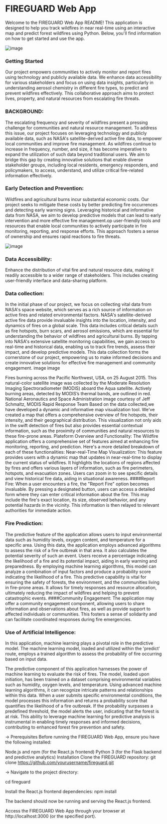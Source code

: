 <h1>FIREGUARD Web App</h1>
<p>Welcome to the FIREGUARD Web App README! This application is designed to help you track wildfires in near real-time using an interactive map and predict forest wildfires using Python. Below, you'll find information on how to get started and use the app.</p>

![image](https://github.com/SALMANHILI/fireguard/assets/109222748/af76992d-5ec3-4913-be45-1e4c5e41542f)

<h3>Getting Started </h3>
Our project empowers communities to actively monitor and report fires using technology and publicly available data. We enhance data accessibility for various stakeholders and focus on using data insights, particularly in understanding aerosol chemistry in different fire types, to predict and prevent wildfires effectively. This collaborative approach aims to protect lives, property, and natural resources from escalating fire threats.

<h3>BACKGROUND:</h3>
The escalating frequency and severity of wildfires present a pressing challenge for communities and natural resource management. To address this issue, our project focuses on leveraging technology and publicly available data, such as NASA's satellite-derived active fire data, to empower local communities and improve fire management. As wildfires continue to increase in frequency, number, and size, it has become imperative to expand the utilization of such data beyond traditional users. We aim to bridge this gap by creating innovative solutions that enable diverse stakeholder groups, including local residents, emergency responders, and policymakers, to access, understand, and utilize critical fire-related information effectively.

<h3>Early Detection and Prevention:
</h3>

Wildfires and agricultural burns incur substantial economic costs. Our project seeks to mitigate these costs by better predicting fire occurrences and detecting early warning signs. Leveraging historical and informative data from NASA, we aim to develop predictive models that can lead to early intervention and more effective fire management.op user-friendly tools and resources that enable local communities to actively participate in fire monitoring, reporting, and response efforts. This approach fosters a sense of ownership and ensures rapid reactions to fire threats.

![image](https://github.com/SALMANHILI/fireguard/assets/109222748/bd164f01-ad82-4190-be81-2a0c2b8e3ecc)

<h3>Data Accessibility:
</h3>

Enhance the distribution of vital fire and natural resource data, making it readily accessible to a wider range of stakeholders. This includes creating user-friendly interface and data-sharing platform.

<h3>Data collection:
</h3>

In the initial phase of our project, we focus on collecting vital data from NASA's space website, which serves as a rich source of information on active fires and related environmental factors. NASA's satellite-derived active fire data provide invaluable insights into the location, intensity, and dynamics of fires on a global scale. This data includes critical details such as fire hotspots, burn scars, and aerosol emissions, which are essential for understanding the behavior of wildfires and agricultural burns. By tapping into NASA's extensive satellite monitoring capabilities, we gain access to real-time and historical data, enabling us to track fire trends, assess their impact, and develop predictive models. This data collection forms the cornerstone of our project, empowering us to make informed decisions and create innovative solutions for effective fire management and community engagement. image image

Fires burning across the Pacific Northwest, USA, on 25 August 2015. This natural-color satellite image was collected by the Moderate Resolution Imaging Spectroradiometer (MODIS) aboard the Aqua satellite. Actively burning areas, detected by MODIS’s thermal bands, are outlined in red. National Aeronautics and Space Administration image courtesy of Jeff Schmaltz, MODIS Rapid Response Team Based on the data collected,we have developed a dynamic and informative map visualization tool. We've created a map that offers a comprehensive overview of fire hotspots, their intensity, and their geographical distribution. This visualization not only aids in the swift detection of fires but also provides essential contextual information, such as the proximity of communities and natural resources to these fire-prone areas. Plateform Overview and Functionality: The Wildfire application offers a comprehensive set of features aimed at enhancing fire monitoring, reporting, and prediction. Here's a more detailed breakdown of each of these functionalities: Near-real-Time Map Visualization: This feature provides users with a dynamic map that updates in near-real-time to display the current status of wildfires. It highlights the locations of regions affected by fires and offers various layers of information, such as fire perimeters, hotspots, and evacuation zones. Users can zoom in to see specific details and view historical fire data, aiding in situational awareness. ####Report Fire: When a user encounters a fire, the "Report Fire" option becomes invaluable. By pressing a designated button, users can access a detailed form where they can enter critical information about the fire. This may include the fire's exact location, its size, observed behavior, and any potential hazards in the vicinity. This information is then relayed to relevant authorities for immediate action.
<h3>Fire Prediction:
</h3>

The predictive feature of the application allows users to input environmental data such as humidity levels, oxygen content, and temperature for a specific area. Using this data, the application employs advanced algorithms to assess the risk of a fire outbreak in that area. It also calculates the potential severity of such an event. Users receive a percentage indicating the likelihood of a fire and its potential impact, aiding in early warning and preparedness. By employing machine learning algorithms, this model can analyze a combination of input factors and produce a probability score indicating the likelihood of a fire. This predictive capability is vital for ensuring the safety of forests, the environment, and the communities living in fire-prone areas. It allows for timely responses and resource allocation, ultimately reducing the impact of wildfires and helping to prevent catastrophic events. ####Community Engagement: The application may offer a community engagement component, allowing users to share information and observations about fires, as well as provide support to affected individuals or communities. This fosters a sense of solidarity and can facilitate coordinated responses during fire emergencies.

<h3>Use of Artificial Intelligence:
</h3>

In this application, machine learning plays a pivotal role in the predictive model. The machine learning model, loaded and utilized within the 'predict' route, employs a trained algorithm to assess the probability of fire occurring based on input data. 

The predictive component of this application harnesses the power of machine learning to evaluate the risk of fires. The model, loaded upon initiation, has been trained on a dataset comprising environmental variables such as humidity, oxygen levels, and temperature. Using advanced machine learning algorithms, it can recognize intricate patterns and relationships within this data. When a user submits specific environmental conditions, the model processes this information and returns a probability score that quantifies the likelihood of a fire outbreak. If the probability surpasses a predefined threshold, the model alerts the user, indicating that the forest is at risk. This ability to leverage machine learning for predictive analysis is instrumental in enabling timely responses and informed decisions, contributing to enhanced forest fire prevention and safety.


-> Prerequisites
Before running the FIREGUARD Web App, ensure you have the following installed:

Node.js and npm (for the React.js frontend)
Python 3 (for the Flask backend and predictive analytics)
Installation
Clone the FIREGUARD repository: git clone https://github.com/yourusername/fireguard.git

-> Navigate to the project directory:

cd fireguard

Install the React.js frontend dependencies:
npm install

The backend should now be running and serving the React.js frontend.

Access the FIREGUARD Web App through your browser at http://localhost:3000 (or the specified port).
